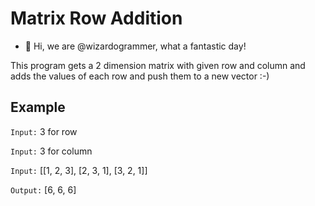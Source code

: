 # Matrix Row Addition
- 👋 Hi, we are @wizardogrammer, what a fantastic day!

This program gets a 2 dimension matrix with given row and column and adds the values of each row and push them to a new vector :-)

## Example

`Input:` 3 for row

`Input:` 3 for column

`Input:` [[1, 2, 3],
          [2, 3, 1],
          [3, 2, 1]]


`Output:` [6, 6, 6]
